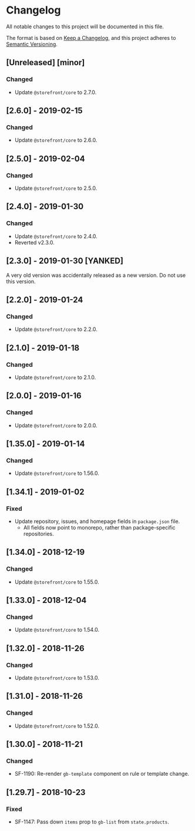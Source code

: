 # Changelog
All notable changes to this project will be documented in this file.

The format is based on [Keep a Changelog](https://keepachangelog.com/en/1.0.0/),
and this project adheres to [Semantic Versioning](https://semver.org/spec/v2.0.0.html).

## [Unreleased] [minor]
### Changed
- Update `@storefront/core` to 2.7.0.

## [2.6.0] - 2019-02-15
### Changed
- Update `@storefront/core` to 2.6.0.

## [2.5.0] - 2019-02-04
### Changed
- Update `@storefront/core` to 2.5.0.

## [2.4.0] - 2019-01-30
### Changed
- Update `@storefront/core` to 2.4.0.
- Reverted v2.3.0.

## [2.3.0] - 2019-01-30 [YANKED]
A very old version was accidentally released as a new version. Do not use this version.

## [2.2.0] - 2019-01-24
### Changed
- Update `@storefront/core` to 2.2.0.

## [2.1.0] - 2019-01-18
### Changed
- Update `@storefront/core` to 2.1.0.

## [2.0.0] - 2019-01-16
### Changed
- Update `@storefront/core` to 2.0.0.

## [1.35.0] - 2019-01-14
### Changed
- Update `@storefront/core` to 1.56.0.

## [1.34.1] - 2019-01-02
### Fixed
- Update repository, issues, and homepage fields in `package.json` file.
  - All fields now point to monorepo, rather than package-specific repositories.

## [1.34.0] - 2018-12-19
### Changed
- Update `@storefront/core` to 1.55.0.

## [1.33.0] - 2018-12-04
### Changed
- Update `@storefront/core` to 1.54.0.

## [1.32.0] - 2018-11-26
### Changed
- Update `@storefront/core` to 1.53.0.

## [1.31.0] - 2018-11-26
### Changed
- Update `@storefront/core` to 1.52.0.

## [1.30.0] - 2018-11-21
### Changed
- SF-1190: Re-render `gb-template` component on rule or template change.

## [1.29.7] - 2018-10-23
### Fixed
- SF-1147: Pass down `items` prop to `gb-list` from `state.products`.
